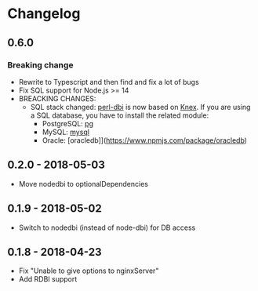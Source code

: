 # Changelog

## 0.6.0

### Breaking change

 * Rewrite to Typescript and then find and fix a lot of bugs
 * Fix SQL support for Node.js >= 14
 * BREACKING CHANGES:
   * SQL stack changed: [perl-dbi](./packages/perl-dbi/README.md) is now based
     on [Knex](https://www.npmjs.com/package/knex). If you are using a SQL
     database, you have to install the related module:
     * PostgreSQL: [pg](https://www.npmjs.com/package/pg)
     * MySQL: [mysql](https://www.npmjs.com/package/mysql)
     * Oracle: [oracledb]](https://www.npmjs.com/package/oracledb)

## 0.2.0 - 2018-05-03
 * Move nodedbi to optionalDependencies

## 0.1.9 - 2018-05-02
 * Switch to nodedbi (instead of node-dbi) for DB access

## 0.1.8 - 2018-04-23
 * Fix "Unable to give options to nginxServer"
 * Add RDBI support

